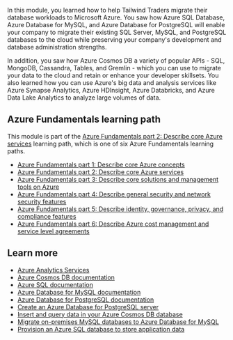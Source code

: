 In this module, you learned how to help Tailwind Traders migrate their database workloads to Microsoft Azure. You saw how Azure SQL Database, Azure Database for MySQL, and Azure Database for PostgreSQL will enable your company to migrate their existing SQL Server, MySQL, and PostgreSQL databases to the cloud while preserving your company's development and database administration strengths.

In addition, you saw how Azure Cosmos DB a variety of popular APIs - SQL, MongoDB, Cassandra, Tables, and Gremlin - which you can use to migrate your data to the cloud and retain or enhance your developer skillsets. You also learned how you can use Azure's big data and analysis services like Azure Synapse Analytics, Azure HDInsight, Azure Databricks, and Azure Data Lake Analytics to analyze large volumes of data.

## Azure Fundamentals learning path

This module is part of the [Azure Fundamentals part 2: Describe core Azure services](/learn/paths/az-900-describe-core-azure-services/) learning path, which is one of six Azure Fundamentals learning paths.

- [Azure Fundamentals part 1: Describe core Azure concepts](/learn/paths/az-900-describe-cloud-concepts/)
- [Azure Fundamentals part 2: Describe core Azure services](/learn/paths/az-900-describe-core-azure-services/)
- [Azure Fundamentals part 3: Describe core solutions and management tools on Azure](/learn/paths/)
- [Azure Fundamentals part 4: Describe general security and network security features](/learn/paths/)
- [Azure Fundamentals part 5: Describe identity, governance, privacy, and compliance features](/learn/paths/)
- [Azure Fundamentals part 6: Describe Azure cost management and service level agreements](/learn/paths/)

## Learn more

- [Azure Analytics Services](https://azure.microsoft.com/product-categories/analytics/?azure-portal=true)
- [Azure Cosmos DB documentation](https://docs.microsoft.com/azure/cosmos-db/?azure-portal=true)
- [Azure SQL documentation](https://docs.microsoft.com/azure/sql-database/?azure-portal=true)
- [Azure Database for MySQL documentation](https://docs.microsoft.com/azure/mysql/?azure-portal=true)
- [Azure Database for PostgreSQL documentation](https://docs.microsoft.com/azure/postgresql/?azure-portal=true)
- [Create an Azure Database for PostgreSQL server](https://docs.microsoft.com/learn/modules/create-azure-db-for-postgresql-server/?azure-portal=true)
- [Insert and query data in your Azure Cosmos DB database](https://docs.microsoft.com/learn/modules/access-data-with-cosmos-db-and-sql-api/?azure-portal=true)
- [Migrate on-premises MySQL databases to Azure Database for MySQL](https://docs.microsoft.com/learn/modules/migrate-on-premises-mysql-databases/?azure-portal=true)
- [Provision an Azure SQL database to store application data](https://docs.microsoft.com/learn/modules/provision-azure-sql-db/?azure-portal=true)
